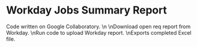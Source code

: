 # Workday Jobs Summary Report
Code written on Google Collaboratory.
\n
\nDownload open req report from Workday.
\nRun code to upload Workday report.
\nExports completed Excel file.
